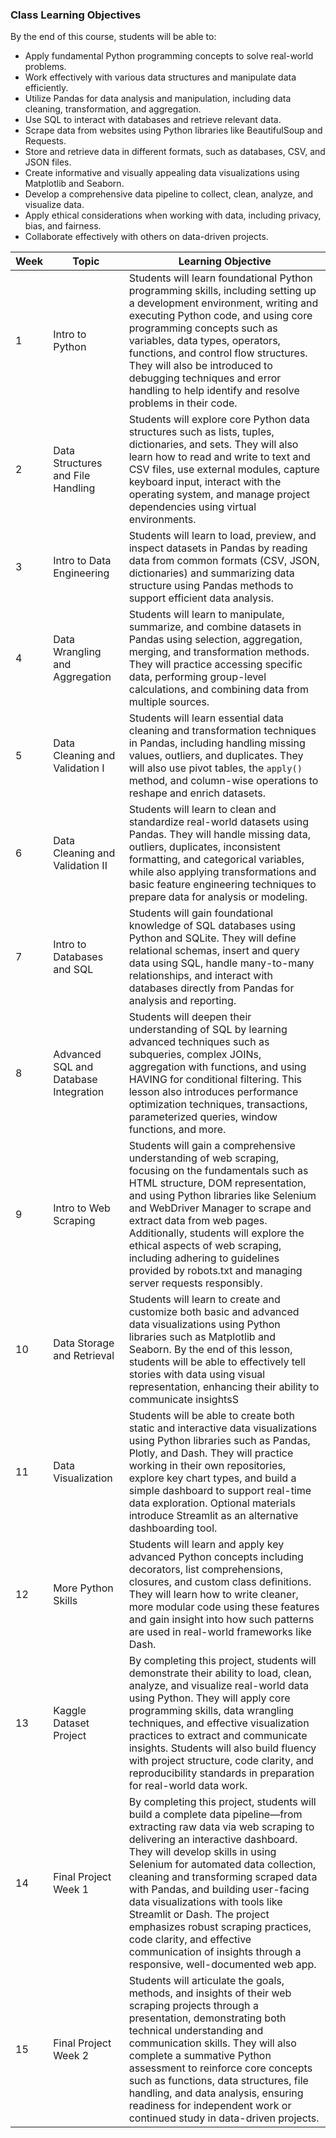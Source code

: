 ### Class Learning Objectives

By the end of this course, students will be able to:
 - Apply fundamental Python programming concepts to solve real-world problems.
 - Work effectively with various data structures and manipulate data efficiently.
 - Utilize Pandas for data analysis and manipulation, including data cleaning, transformation, and aggregation.
 - Use SQL to interact with databases and retrieve relevant data.
 - Scrape data from websites using Python libraries like BeautifulSoup and Requests.
 - Store and retrieve data in different formats, such as databases, CSV, and JSON files.
 - Create informative and visually appealing data visualizations using Matplotlib and Seaborn.
 - Develop a comprehensive data pipeline to collect, clean, analyze, and visualize data.
 - Apply ethical considerations when working with data, including privacy, bias, and fairness.
 - Collaborate effectively with others on data-driven projects.

| Week | Topic                                 | Learning Objective                                                                                                                                                                                                                                                                                                                                                                                                                                                                                                              |
|------|---------------------------------------|---------------------------------------------------------------------------------------------------------------------------------------------------------------------------------------------------------------------------------------------------------------------------------------------------------------------------------------------------------------------------------------------------------------------------------------------------------------------------------------------------------------------------------|
| 1    | Intro to Python                       | Students will learn foundational Python programming skills, including setting up a development environment, writing and executing Python code, and using core programming concepts such as variables, data types, operators, functions, and control flow structures. They will also be introduced to debugging techniques and error handling to help identify and resolve problems in their code.                                                                                                                               |
| 2    | Data Structures and File Handling     | Students will explore core Python data structures such as lists, tuples, dictionaries, and sets. They will also learn how to read and write to text and CSV files, use external modules, capture keyboard input, interact with the operating system, and manage project dependencies using virtual environments.                                                                                                                                                                                                                |
| 3    | Intro to Data Engineering             | Students will learn to load, preview, and inspect datasets in Pandas by reading data from common formats (CSV, JSON, dictionaries) and summarizing data structure using Pandas methods to support efficient data analysis.                                                                                                                                                                                                                                                                                                      |
| 4    | Data Wrangling and Aggregation        | Students will learn to manipulate, summarize, and combine datasets in Pandas using selection, aggregation, merging, and transformation methods. They will practice accessing specific data, performing group-level calculations, and combining data from multiple sources.                                                                                                                                                                                                                                                      |
| 5    | Data Cleaning and Validation I        | Students will learn essential data cleaning and transformation techniques in Pandas, including handling missing values, outliers, and duplicates. They will also use pivot tables, the `apply()` method, and column-wise operations to reshape and enrich datasets.                                                                                                                                                                                                                                                             |
| 6    | Data Cleaning and Validation II       | Students will learn to clean and standardize real-world datasets using Pandas. They will handle missing data, outliers, duplicates, inconsistent formatting, and categorical variables, while also applying transformations and basic feature engineering techniques to prepare data for analysis or modeling.                                                                                                                                                                                                                  |
| 7    | Intro to Databases and SQL            | Students will gain foundational knowledge of SQL databases using Python and SQLite. They will define relational schemas, insert and query data using SQL, handle many-to-many relationships, and interact with databases directly from Pandas for analysis and reporting.                                                                                                                                                                                                                                                       |
| 8    | Advanced SQL and Database Integration | Students will deepen their understanding of SQL by learning advanced techniques such as subqueries, complex JOINs, aggregation with functions, and using HAVING for conditional filtering. This lesson also introduces performance optimization techniques, transactions, parameterized queries, window functions, and more.                                                                                                                                                                                                    |
| 9    | Intro to Web Scraping                 | Students will gain a comprehensive understanding of web scraping, focusing on the fundamentals such as HTML structure, DOM representation, and using Python libraries like Selenium and WebDriver Manager to scrape and extract data from web pages. Additionally, students will explore the ethical aspects of web scraping, including adhering to guidelines provided by robots.txt and managing server requests responsibly.                                                                                                 |
| 10   | Data Storage and Retrieval            | Students will learn to create and customize both basic and advanced data visualizations using Python libraries such as Matplotlib and Seaborn. By the end of this lesson, students will be able to effectively tell stories with data using visual representation, enhancing their ability to communicate insightsS                                                                                                                                                                                                             |
| 11   | Data Visualization                    | Students will be able to create both static and interactive data visualizations using Python libraries such as Pandas, Plotly, and Dash. They will practice working in their own repositories, explore key chart types, and build a simple dashboard to support real-time data exploration. Optional materials introduce Streamlit as an alternative dashboarding tool.                                                                                                                                                         |
| 12   | More Python Skills                    | Students will learn and apply key advanced Python concepts including decorators, list comprehensions, closures, and custom class definitions. They will learn how to write cleaner, more modular code using these features and gain insight into how such patterns are used in real-world frameworks like Dash.                                                                                                                                                                                                                 |
| 13   | Kaggle Dataset Project                | By completing this project, students will demonstrate their ability to load, clean, analyze, and visualize real-world data using Python. They will apply core programming skills, data wrangling techniques, and effective visualization practices to extract and communicate insights. Students will also build fluency with project structure, code clarity, and reproducibility standards in preparation for real-world data work.                                                                                           |
| 14   | Final Project Week 1                  | By completing this project, students will build a complete data pipeline—from extracting raw data via web scraping to delivering an interactive dashboard. They will develop skills in using Selenium for automated data collection, cleaning and transforming scraped data with Pandas, and building user-facing data visualizations with tools like Streamlit or Dash. The project emphasizes robust scraping practices, code clarity, and effective communication of insights through a responsive, well-documented web app. |
| 15   | Final Project Week 2                  | Students will articulate the goals, methods, and insights of their web scraping projects through a presentation, demonstrating both technical understanding and communication skills. They will also complete a summative Python assessment to reinforce core concepts such as functions, data structures, file handling, and data analysis, ensuring readiness for independent work or continued study in data-driven projects.                                                                                                |
